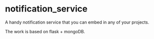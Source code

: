 # notification_service
A handy notification service that you can embed in any of your projects.

The work is based on flask + mongoDB.

